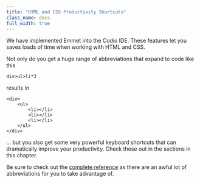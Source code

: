 ```yaml
---
title: "HTML and CSS Productivity Shortcuts"
class_name: docs
full_width: true
---
```


We have implemented Emmet into the Codio IDE. These features let you saves loads of time when working with HTML and CSS.

Not only do you get a huge range of abbreviations that expand to code like this

	div>ul>li*3

results in 

	<div>
	    <ul>
	        <li></li>
	        <li></li>
	        <li></li>
	    </ul>
	</div>

... but you also get some very powerful keyboard shortcuts that can dramatically improve your productivity. Check these out in the sections in this chapter.

Be sure to check out the [complete reference](/docs/ide/emmet/emmet-ref/) as there are an awful lot of abbreviations for you to take advantage of.


